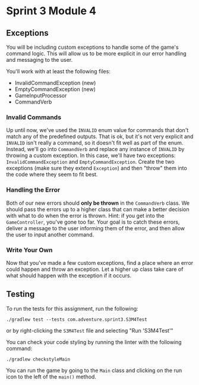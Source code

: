 # Sprint 3 Module 4

## Exceptions

You will be including custom exceptions to handle some of the game's command logic. This will allow us to be more explicit in our error handling and messaging to the user.

You'll work with at least the following files:

- InvalidCommandException (new)
- EmptyCommandException (new)
- GameInputProcessor
- CommandVerb

### Invalid Commands
Up until now, we've used the `INVALID` enum value for commands that don't match any of the predefined outputs. That is ok, but it's not very explicit and `INVALID` isn't really a command, so it doesn't fit well as part of the enum. Instead, we'll go into `CommandVerb` and replace any instance of `INVALID` by throwing a custom exception. In this case, we'll have two exceptions: `InvalidCommandException` and `EmptyCommandException`. Create the two exceptions (make sure they extend `Exception`) and then "throw" them into the code where they seem to fit best.

### Handling the Error
Both of our new errors should __only be thrown__ in the `CommandVerb` class. We should pass the errors up to a higher class that can make a better decision with what to do when the error is thrown. Hint: if you get into the `GameController`, you've gone too far. Your goal is to catch these errors, deliver a message to the user informing them of the error, and then allow the user to input another command. 

### Write Your Own
Now that you've made a few custom exceptions, find a place where an error could happen and throw an exception. Let a higher up class take care of what should happen with the exception if it occurs.  

## Testing
To run the tests for this assignment, run the following:

```./gradlew test --tests com.adventure.sprint3.S3M4Test```

or by right-clicking the `S3M4Test` file and selecting "Run 'S3M4Test'"

You can check your code styling by running the linter with the following command:

```./gradlew checkstyleMain```

You can run the game by going to the `Main` class and clicking on the run icon to the left of the `main()` method.
